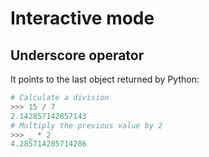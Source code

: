 # Interactive mode
## Underscore operator
It points to the last object returned by Python:

```python
# Calculate a division
>>> 15 / 7
2.142857142857143
# Multiply the previous value by 2
>>> _ * 2
4.285714285714286
```
